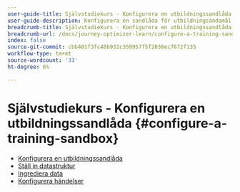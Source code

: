 ```yaml
---
user-guide-title: Självstudiekurs - Konfigurera en utbildningssandlåda
user-guide-description: Konfigurera en sandlåda för utbildningsändamål
breadcrumb-title: Självstudiekurs - Konfigurera en utbildningssandlåda
breadcrumb-url: /docs/journey-optimizer-learn/configure-a-training-sandbox/introduction-and-prerequisites.html
index: false
source-git-commit: cbb401f3fc48b932c359957f5f2036ec7672f135
workflow-type: tm+mt
source-wordcount: '33'
ht-degree: 6%

---
```



# Självstudiekurs - Konfigurera en utbildningssandlåda {#configure-a-training-sandbox}

+ [Konfigurera en utbildningssandlåda](/help/tutorial-configure-a-training-sandbox/introduction-and-prerequisites.md)
+ [Ställ in datastruktur](/help/tutorial-configure-a-training-sandbox/manual-data-set-up.md)
+ [Ingrediera data](/help/tutorial-configure-a-training-sandbox/manual-data-ingestion.md)
+ [Konfigurera händelser](/help/tutorial-configure-a-training-sandbox/configure-events.md)
